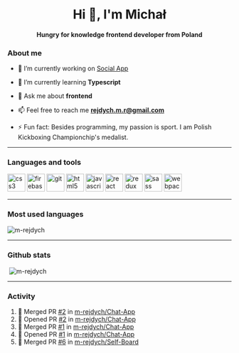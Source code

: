 <h1 align="center">Hi 👋, I'm Michał</h1>
<h4 align="center">Hungry for knowledge frontend developer from Poland</h3>

### About me

- 🔭  I’m currently working on [Social App](https://github.com/m-rejdych/Social-App)

- 🌱  I’m currently learning **Typescript**

- 💬  Ask me about **frontend**

- 📫  Feel free to reach me **rejdych.m.r@gmail.com**

- ⚡  Fun fact: Besides programming, my passion is sport. I am Polish Kickboxing Championchip's medalist.

---

### Languages and tools

<p align="left"><img src="https://devicons.github.io/devicon/devicon.git/icons/css3/css3-original-wordmark.svg" alt="css3" width="40" height="40"/> <img src="https://www.vectorlogo.zone/logos/firebase/firebase-icon.svg" alt="firebase" width="40" height="40"/> <img src="https://www.vectorlogo.zone/logos/git-scm/git-scm-icon.svg" alt="git" width="40" height="40"/> <img src="https://devicons.github.io/devicon/devicon.git/icons/html5/html5-original-wordmark.svg" alt="html5" width="40" height="40"/> <img src="https://devicons.github.io/devicon/devicon.git/icons/javascript/javascript-original.svg" alt="javascript" width="40" height="40"/> <img src="https://devicons.github.io/devicon/devicon.git/icons/react/react-original-wordmark.svg" alt="react" width="40" height="40"/> <img src="https://devicons.github.io/devicon/devicon.git/icons/redux/redux-original.svg" alt="redux" width="40" height="40"/> <img src="https://devicons.github.io/devicon/devicon.git/icons/sass/sass-original.svg" alt="sass" width="40" height="40"/> <img src="https://devicons.github.io/devicon/devicon.git/icons/webpack/webpack-original.svg" alt="webpack" width="40" height="40"/></p>

---

### Most used languages

<p align="left"><img align="center" src="https://github-readme-stats.vercel.app/api/top-langs/?username=m-rejdych&hide=coffeescript" alt="m-rejdych" /></p>

---

### Github stats
  
<p align="left">&nbsp;<img align="center" src="https://github-readme-stats.vercel.app/api?username=m-rejdych&show_icons=true&theme=dracula" alt="m-rejdych" /></p>

---

### Activity

<!--START_SECTION:activity-->
1. 🎉 Merged PR [#2](https://github.com//m-rejdych/Chat-App/pull/2) in [m-rejdych/Chat-App](https://github.com//m-rejdych/Chat-App)
2. 💪 Opened PR [#2](https://github.com//m-rejdych/Chat-App/pull/2) in [m-rejdych/Chat-App](https://github.com//m-rejdych/Chat-App)
3. 🎉 Merged PR [#1](https://github.com//m-rejdych/Chat-App/pull/1) in [m-rejdych/Chat-App](https://github.com//m-rejdych/Chat-App)
4. 💪 Opened PR [#1](https://github.com//m-rejdych/Chat-App/pull/1) in [m-rejdych/Chat-App](https://github.com//m-rejdych/Chat-App)
5. 🎉 Merged PR [#6](https://github.com//m-rejdych/Self-Board/pull/6) in [m-rejdych/Self-Board](https://github.com//m-rejdych/Self-Board)
<!--END_SECTION:activity-->
